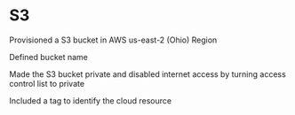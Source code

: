 # S3

Provisioned a S3 bucket in AWS us-east-2 (Ohio) Region 

Defined bucket name 

Made the S3 bucket private and disabled internet access by turning access control list to private 

Included a tag to identify the cloud resource

